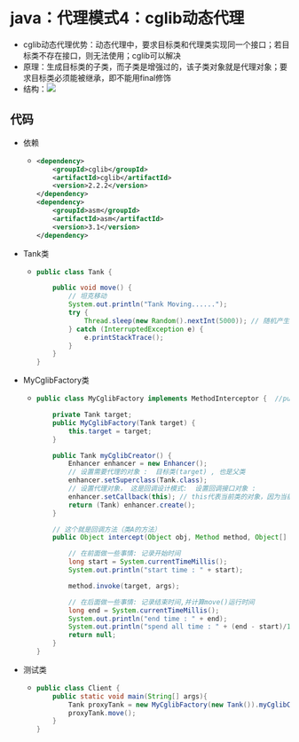 # java：代理模式4：cglib动态代理

* cglib动态代理优势：动态代理中，要求目标类和代理类实现同一个接口；若目标类不存在接口，则无法使用；cglib可以解决
* 原理：生成目标类的子类，而子类是增强过的，该子类对象就是代理对象；要求目标类必须能被继承，即不能用final修饰
* 结构：![](H:\markdown笔记\Java基础\图片引用\1560259473879216.jpg)



## 代码

* 依赖

  * ```xml
    <dependency>
        <groupId>cglib</groupId>
        <artifactId>cglib</artifactId>
        <version>2.2.2</version>
    </dependency>
    <dependency>
        <groupId>asm</groupId>
        <artifactId>asm</artifactId>
        <version>3.1</version>
    </dependency>
    ```

* Tank类

  * ```java
    public class Tank {
    
        public void move() {
            // 坦克移动
            System.out.println("Tank Moving......");
            try {
                Thread.sleep(new Random().nextInt(5000)); // 随机产生 1~5秒, 模拟坦克在移动　
            } catch (InterruptedException e) {
                e.printStackTrace();
            }
        }
    }
    ```

* MyCglibFactory类

  * ```java
    public class MyCglibFactory implements MethodInterceptor {  //public interface MethodInterceptor extends Callback
    
        private Tank target;
        public MyCglibFactory(Tank target) {
            this.target = target;
        }
    
        public Tank myCglibCreator() {
            Enhancer enhancer = new Enhancer();
            // 设置需要代理的对象 :  目标类(target) , 也是父类
            enhancer.setSuperclass(Tank.class);
            // 设置代理对象， 这是回调设计模式:  设置回调接口对象 :
            enhancer.setCallback(this); // this代表当前类的对象，因为当前类实现了Callback
            return (Tank) enhancer.create();
        }
    
        // 这个就是回调方法（类A的方法）
        public Object intercept(Object obj, Method method, Object[] args, MethodProxy proxy) throws Throwable {
    
            // 在前面做一些事情: 记录开始时间
            long start = System.currentTimeMillis();
            System.out.println("start time : " + start);
    
            method.invoke(target, args);
    
            // 在后面做一些事情: 记录结束时间,并计算move()运行时间
            long end = System.currentTimeMillis();
            System.out.println("end time : " + end);
            System.out.println("spend all time : " + (end - start)/1000 + "s.");
            return null;
        }
    }
    ```

* 测试类

  * ```java
    public class Client {
        public static void main(String[] args){
            Tank proxyTank = new MyCglibFactory(new Tank()).myCglibCreator();
            proxyTank.move();
        }
    }
    ```

    